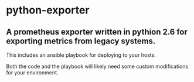 # python-exporter
A prometheus exporter written in pythion 2.6 for exporting metrics from legacy systems.
---
This includes an ansible playbook for deploying to your hosts.

Both the code and the playbook will likely need some custom modifications for your environment. 
